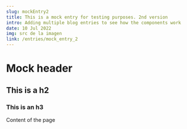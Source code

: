 ```yaml
---
slug: mockEntry2
title: This is a mock entry for testing purposes. 2nd version
intro: Adding multiple blog entries to see how the components work
date: 10 Jul 2022
img: src de la imagen
link: /entries/mock_entry_2 
---
```


# Mock header

## This is a h2

### This is an h3

Content of the page
